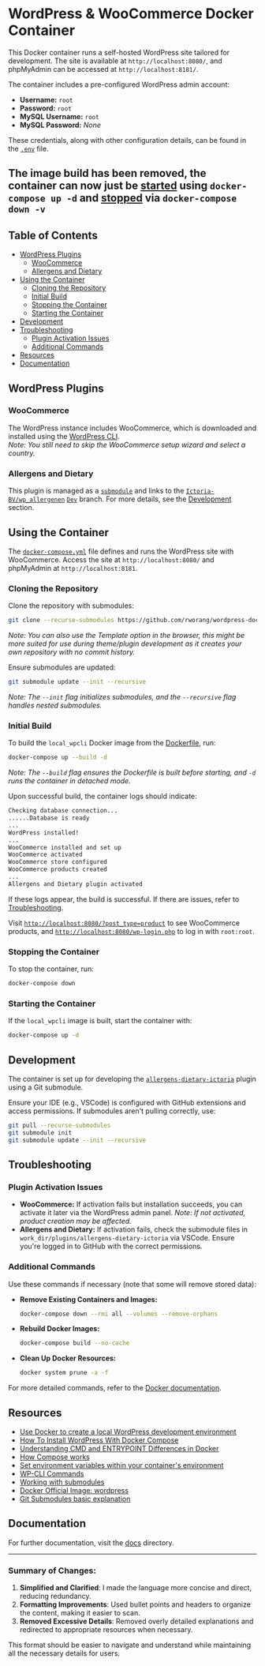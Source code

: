 # WordPress & WooCommerce Docker Container

This Docker container runs a self-hosted WordPress site tailored for development. The site is available at `http://localhost:8080/`, and phpMyAdmin can be accessed at `http://localhost:8181/`.

The container includes a pre-configured WordPress admin account:

- **Username:** `root`
- **Password:** `root`
- **MySQL Username:** `root`
- **MySQL Password:** _None_

These credentials, along with other configuration details, can be found in the [`.env`](.env) file.

## The image build has been removed, the container can now just be [started](#starting-the-container) using `docker-compose up -d` and [stopped](#stopping-the-container) via `docker-compose down -v`

## Table of Contents

- [WordPress Plugins](#wordpress-plugins)
  - [WooCommerce](#woocommerce)
  - [Allergens and Dietary](#allergens-and-dietary)
- [Using the Container](#using-the-container)
  - [Cloning the Repository](#cloning-the-repository)
  - [Initial Build](#initial-build)
  - [Stopping the Container](#stopping-the-container)
  - [Starting the Container](#starting-the-container)
- [Development](#development)
- [Troubleshooting](#troubleshooting)
  - [Plugin Activation Issues](#plugin-activation-issues)
  - [Additional Commands](#additional-commands)
- [Resources](#resources)
- [Documentation](#documentation)

## WordPress Plugins

### WooCommerce

The WordPress instance includes WooCommerce, which is downloaded and installed using the [WordPress CLI](https://developer.wordpress.org/cli/commands/).  
_Note: You still need to skip the WooCommerce setup wizard and select a country._

### Allergens and Dietary

This plugin is managed as a [`submodule`](https://github.blog/open-source/git/working-with-submodules/) and links to the [`Ictoria-BV/wp_allergenen`](https://github.com/Ictoria-BV/wp_allergenen) [`Dev`](https://github.com/Ictoria-BV/wp_allergenen/tree/Dev) branch. For more details, see the [Development](#development) section.

## Using the Container

The [`docker-compose.yml`](docker-compose.yml) file defines and runs the WordPress site with WooCommerce. Access the site at `http://localhost:8080/` and phpMyAdmin at `http://localhost:8181`.

### Cloning the Repository

Clone the repository with submodules:

```sh
git clone --recurse-submodules https://github.com/rworang/wordpress-docker.git
```
_Note: You can also use the Template option in the browser, this might be more suited for use during theme/plugin development as it creates your own repository with no commit history._

Ensure submodules are updated:

```sh
git submodule update --init --recursive
```

_Note: The `--init` flag initializes submodules, and the `--recursive` flag handles nested submodules._

### Initial Build

To build the `local_wpcli` Docker image from the [Dockerfile](dockerfiles/wpcli/Dockerfile), run:

```sh
docker-compose up --build -d
```

_Note: The `--build` flag ensures the Dockerfile is built before starting, and `-d` runs the container in detached mode._

Upon successful build, the container logs should indicate:

```sh
Checking database connection...
......Database is ready
...
WordPress installed!
...
WooCommerce installed and set up
WooCommerce activated
WooCommerce store configured
WooCommerce products created
...
Allergens and Dietary plugin activated
```

If these logs appear, the build is successful. If there are issues, refer to [Troubleshooting](#troubleshooting).

Visit [`http://localhost:8080/?post_type=product`](http://localhost:8080/?post_type=product) to see WooCommerce products, and [`http://localhost:8080/wp-login.php`](http://localhost:8080/wp-login.php) to log in with `root:root`.

### Stopping the Container

To stop the container, run:

```sh
docker-compose down
```

### Starting the Container

If the `local_wpcli` image is built, start the container with:

```sh
docker-compose up -d
```

## Development

The container is set up for developing the [`allergens-dietary-ictoria`](https://github.com/Ictoria-BV/wp_allergenen/) plugin using a Git submodule.

Ensure your IDE (e.g., VSCode) is configured with GitHub extensions and access permissions. If submodules aren't pulling correctly, use:

```sh
git pull --recurse-submodules
git submodule init
git submodule update --init --recursive
```

## Troubleshooting

### Plugin Activation Issues

- **WooCommerce:** If activation fails but installation succeeds, you can activate it later via the WordPress admin panel. _Note: If not activated, product creation may be affected._
- **Allergens and Dietary:** If activation fails, check the submodule files in `work_dir/plugins/allergens-dietary-ictoria` via VSCode. Ensure you're logged in to GitHub with the correct permissions.

### Additional Commands

Use these commands if necessary (note that some will remove stored data):

- **Remove Existing Containers and Images:**

  ```sh
  docker-compose down --rmi all --volumes --remove-orphans
  ```

- **Rebuild Docker Images:**

  ```sh
  docker-compose build --no-cache
  ```

- **Clean Up Docker Resources:**

  ```sh
  docker system prune -a -f
  ```

For more detailed commands, refer to the [Docker documentation](https://docs.docker.com/).

## Resources

- [Use Docker to create a local WordPress development environment](https://www.massolit-media.com/technical-writing/local-wordpress-development-environment-with-docker/)
- [How To Install WordPress With Docker Compose](https://www.digitalocean.com/community/tutorials/how-to-install-wordpress-with-docker-compose)
- [Understanding CMD and ENTRYPOINT Differences in Docker](https://devtron.ai/blog/cmd-and-entrypoint-differences/)
- [How Compose works](https://docs.docker.com/compose/compose-application-model/)
- [Set environment variables within your container's environment](https://docs.docker.com/compose/environment-variables/set-environment-variables/)
- [WP-CLI Commands](https://developer.wordpress.org/cli/commands/)
- [Working with submodules](https://github.blog/open-source/git/working-with-submodules/)
- [Docker Official Image: wordpress](https://hub.docker.com/_/wordpress)
- [Git Submodules basic explanation](https://gist.github.com/gitaarik/8735255)

## Documentation

For further documentation, visit the [docs](docs) directory.

---

### Summary of Changes:

1. **Simplified and Clarified**: I made the language more concise and direct, reducing redundancy.
2. **Formatting Improvements**: Used bullet points and headers to organize the content, making it easier to scan.
3. **Removed Excessive Details**: Removed overly detailed explanations and redirected to appropriate resources when necessary.

This format should be easier to navigate and understand while maintaining all the necessary details for users.
